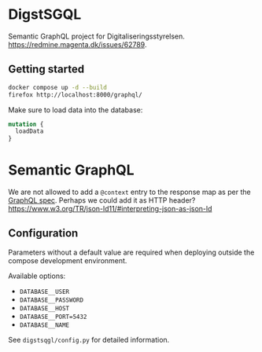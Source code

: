 # DigstSGQL

Semantic GraphQL project for Digitaliseringsstyrelsen.
<https://redmine.magenta.dk/issues/62789>.

## Getting started

```sh
docker compose up -d --build
firefox http://localhost:8000/graphql/
```

Make sure to load data into the database:

```graphql
mutation {
  loadData
}
```

# Semantic GraphQL

We are not allowed to add a `@context` entry to the response map as per the
[GraphQL spec](https://spec.graphql.org/draft/#sec-Response-Format). Perhaps we
could add it as HTTP header?
<https://www.w3.org/TR/json-ld11/#interpreting-json-as-json-ld>

## Configuration

Parameters without a default value are required when deploying outside the
compose development environment.

Available options:

- `DATABASE__USER`
- `DATABASE__PASSWORD`
- `DATABASE__HOST`
- `DATABASE__PORT=5432`
- `DATABASE__NAME`

See `digstsqgl/config.py` for detailed information.
